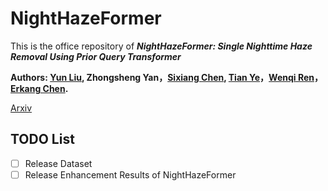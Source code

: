 # NightHazeFormer
This is the office repository of ***NightHazeFormer: Single Nighttime Haze Removal Using Prior Query Transformer***

**Authors: [Yun Liu](https://scholar.google.com/citations?user=9fjHp-EAAAAJ&hl=en), Zhongsheng Yan，[Sixiang Chen](https://scholar.google.com/citations?user=EtljKSgAAAAJ&hl=en), [Tian Ye](https://owen718.github.io)，[Wenqi Ren](https://sites.google.com/view/wenqiren/homepage)，[Erkang Chen](https://scholar.google.com/citations?user=hWo1RTsAAAAJ&hl=en).**

[Arxiv](https://arxiv.org/pdf/2305.09533.pdf)

## TODO List
- [ ] Release Dataset
- [ ] Release Enhancement Results of NightHazeFormer
